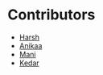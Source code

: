 # Contributors
- [Harsh](https://github.com/Harsh-Singh-Rajput)
- [Anikaa](https://github.com/Anikaaasingh)
- [Mani](https://github.com/manipta)
- [Kedar](https://github.com/KedarKK1)
